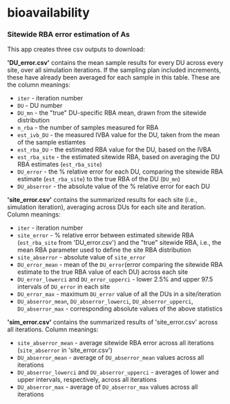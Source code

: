 # bioavailability

### Sitewide RBA error estimation of As

This app creates three csv outputs to download:

**'DU_error.csv'** contains the mean sample results for every DU across every site, over all simulation iterations. If the sampling plan included increments, these have already been averaged for each sample in this table. These are the column meanings:

- `iter` - iteration number
- `DU` - DU number
- `DU_mn` - the "true" DU-specific RBA mean, drawn from the sitewide distribution
- `n_rba` - the number of samples measured for RBA
- `est_ivb_DU` - the measured IVBA value for the DU, taken from the mean of the sample estiamtes
- `est_rba_DU` - the estimated RBA value for the DU, based on the IVBA
- `est_rba_site` - the estimated sitewide RBA, based on averaging the DU RBA estimates (`est_rba_site`)
- `DU_error` - the % relative error for each DU, comparing the sitewide RBA estimate (`est_rba_site`) to the true RBA of the DU (`DU_mn`) 
- `DU_abserror` - the absolute value of the % relative error for each DU

**'site_error.csv'** contains the summarized results for each site (i.e., simulation iteration), averaging across DUs for each site and iteration. Column meanings:

- `iter` - iteration number
- `site_error` - % relative error between estimated sitewide RBA (`est_rba_site` from 'DU_error.csv') and the "true" sitewide RBA, i.e., the mean RBA parameter used to define the site RBA distribution
- `site_abserror` - absolute value of `site_error`
- `DU_error_mean` - mean of the `DU_error`(error comparing the sitewide RBA estimate to the true RBA value of each DU) across each site
- `DU_error_lowerci` and `DU_error_upperci` - lower 2.5% and upper 97.5 intervals of `DU_error` in each site
- `DU_error_max` - maximum `DU_error` value of all the DUs in a site/iteration
- `DU_abserror_mean`, `DU_abserror_lowerci`, `DU_abserror_upperci`, `DU_abserror_max` - corresponding absolute values of the above statistics
  
**'sim_error.csv'** contains the summarized results of 'site_error.csv' across all iterations. Column meanings:

- `site_abserror_mean` - average sitewide RBA error across all iterations (`site_abserror` in 'site_error.csv')
- `DU_abserror_mean` - average of `DU_abserror_mean` values across all iterations
- `DU_abserror_lowerci` and `DU_abserror_upperci` - averages of lower and upper intervals, respectively, across all iterations
- `DU_abserror_max` - average of `DU_abserror_max` values across all iterations

